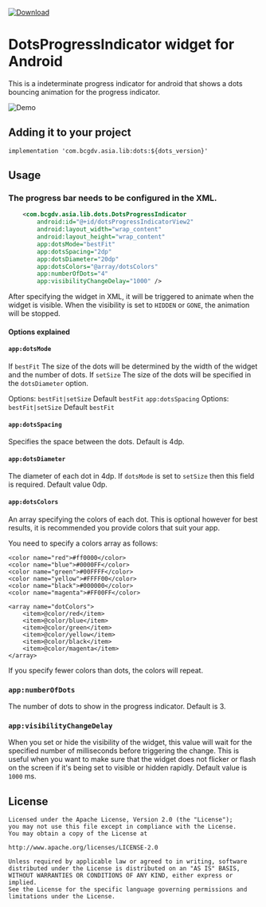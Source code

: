 [ ![Download](https://api.bintray.com/packages/bcgdv/android/dotsprogress/images/download.svg)](https://bintray.com/bcgdv/android/dotsprogress/_latestVersion)

# DotsProgressIndicator widget for Android

This is a indeterminate progress indicator for android that shows a dots bouncing animation for the progress indicator.

![Demo](https://i.giphy.com/3ohhweP8FYf0huURvG.gif)

## Adding it to your project

    implementation 'com.bcgdv.asia.lib:dots:${dots_version}'

## Usage

### The progress bar needs to be configured in the XML.

```xml
    <com.bcgdv.asia.lib.dots.DotsProgressIndicator
        android:id="@+id/dotsProgressIndicatorView2"
        android:layout_width="wrap_content"
        android:layout_height="wrap_content"
        app:dotsMode="bestFit"
        app:dotsSpacing="2dp"
        app:dotsDiameter="20dp"
        app:dotsColors="@array/dotsColors"
        app:numberOfDots="4"
        app:visibilityChangeDelay="1000" />
```

After specifying the widget in XML, it will be triggered to animate
when the widget is visible. When the visibility is set to `HIDDEN` or `GONE`,
the animation will be stopped.

#### Options explained

#### `app:dotsMode`

If `bestFit` The size of the dots will be determined by the width of
the widget and the number of dots.
If `setSize` The size of the dots will be specified in the `dotsDiameter` option.

Options: `bestFit|setSize` Default `bestFit`
`app:dotsSpacing` Options: `bestFit|setSize` Default `bestFit`

#### `app:dotsSpacing`

Specifies the space between the dots. Default is 4dp.

#### `app:dotsDiameter`

The diameter of each dot in 4dp. If `dotsMode` is set to `setSize` then
this field is required. Default value 0dp.

#### `app:dotsColors`

An array specifying the colors of each dot. This is optional however for best
results, it is recommended you provide colors that suit your app.

You need to specify a colors array as follows:

    <color name="red">#ff0000</color>
    <color name="blue">#0000FF</color>
    <color name="green">#00FFFF</color>
    <color name="yellow">#FFFF00</color>
    <color name="black">#000000</color>
    <color name="magenta">#FF00FF</color>

    <array name="dotColors">
        <item>@color/red</item>
        <item>@color/blue</item>
        <item>@color/green</item>
        <item>@color/yellow</item>
        <item>@color/black</item>
        <item>@color/magenta</item>
    </array>

If you specify fewer colors than dots, the colors will repeat.

### `app:numberOfDots`

The number of dots to show in the progress indicator. Default is 3.

### `app:visibilityChangeDelay`

When you set or hide the visibility of the widget, this value will wait
for the specified number of milliseconds before triggering the change.
This is useful when you want to make sure that the widget does not flicker or flash
on the screen if it's being set to visible or hidden rapidly. Default value is `1000` ms.

## License


    Licensed under the Apache License, Version 2.0 (the "License");
    you may not use this file except in compliance with the License.
    You may obtain a copy of the License at

    http://www.apache.org/licenses/LICENSE-2.0

    Unless required by applicable law or agreed to in writing, software
    distributed under the License is distributed on an "AS IS" BASIS,
    WITHOUT WARRANTIES OR CONDITIONS OF ANY KIND, either express or implied.
    See the License for the specific language governing permissions and
    limitations under the License.